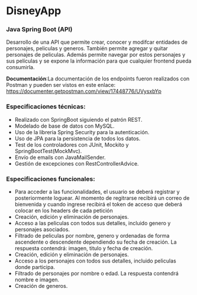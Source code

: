 # DisneyApp
### Java Spring Boot (API) 

Desarrollo de una API que permite crear, conocer y modifcar entidades de personajes, peliculas y generos. También permite agregar y quitar personajes de peliculas. Además permite navegar por estos personajes y sus películas y se expone la información para que cualquier frontend pueda consumirla.

**Documentación**:La documentación de los endpoints fueron realizados con Postman y pueden ser vistos en este enlace: https://documenter.getpostman.com/view/17448776/UVysxbYp
### Especificaciones técnicas:
- Realizado con SpringBoot siguiendo el patrón REST.
- Modelado de base de datos con MySQL.
- Uso de la libreria Spring Security para la autenticación.
- Uso de JPA para la persistencia de todos los datos.
- Test de los controladores con JUnit, Mockito y SpringBootTest(MockMvc).
- Envío de emails con JavaMailSender.
- Gestión de excepciones con RestControllerAdvice.

### Especificaciones funcionales:
- Para acceder a las funcionalidades, el usuario se deberá registrar y posteriormente loguear.
Al momento de regitrarse recibirá un correo de bienvenida y cuando ingrese recibirá el token de acceso que deberá colocar en los headers de cada petición
- Creación, edición y eliminación de personajes.
- Acceso a las peliculas con todos sus detalles, incluido genero y personajes asociados.
 - Filtrado de peliculas por nombre, genero y ordenadas de forma ascendente o descendente dependiendo su fecha de creación. La respuesta contendrá: imagen, titulo y fecha de creación.
- Creación, edición y eliminación de personajes.
- Acceso a los personajes con todos sus detalles, incluido peliculas donde participa.
- Filtrado de personajes por nombre o edad. La respuesta contendrá nombre e imagen.
- Creación de generos.
